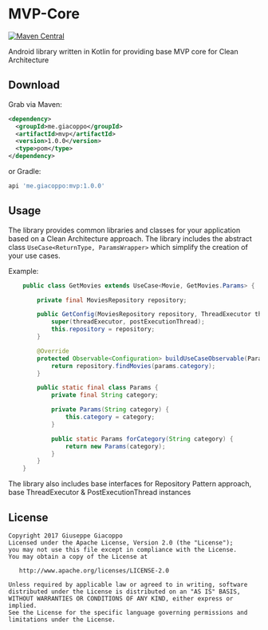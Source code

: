 # MVP-Core

[![Maven Central](https://maven-badges.herokuapp.com/maven-central/me.giacoppo/mvp/badge.svg)](https://maven-badges.herokuapp.com/maven-central/me.giacoppo/mvp)

Android library written in Kotlin for providing base MVP core for Clean Architecture

## Download
Grab via Maven:
```xml
<dependency>
  <groupId>me.giacoppo</groupId>
  <artifactId>mvp</artifactId>
  <version>1.0.0</version>
  <type>pom</type>
</dependency>
```

or Gradle:
```groovy
api 'me.giacoppo:mvp:1.0.0'
```

## Usage
The library provides common libraries and classes for your application based on a Clean Architecture approach.
The library includes the abstract class `UseCase<ReturnType, ParamsWrapper>` which simplify the creation of your use cases.

Example:
```java
	public class GetMovies extends UseCase<Movie, GetMovies.Params> {

		private final MoviesRepository repository;

		public GetConfig(MoviesRepository repository, ThreadExecutor threadExecutor, PostExecutionThread postExecutionThread) {
			super(threadExecutor, postExecutionThread);
			this.repository = repository;
		}

		@Override
		protected Observable<Configuration> buildUseCaseObservable(Params params) {
			return repository.findMovies(params.category);
		}

		public static final class Params {
			private final String category;

			private Params(String category) {
				this.category = category;
			}

			public static Params forCategory(String category) {
				return new Params(category);
			}
		}
	}
```

The library also includes base interfaces for Repository Pattern approach, base ThreadExecutor & PostExecutionThread instances

## License
    Copyright 2017 Giuseppe Giacoppo
    Licensed under the Apache License, Version 2.0 (the "License");
    you may not use this file except in compliance with the License.
    You may obtain a copy of the License at
    
       http://www.apache.org/licenses/LICENSE-2.0
    
    Unless required by applicable law or agreed to in writing, software
    distributed under the License is distributed on an "AS IS" BASIS,
    WITHOUT WARRANTIES OR CONDITIONS OF ANY KIND, either express or implied.
    See the License for the specific language governing permissions and
    limitations under the License.
